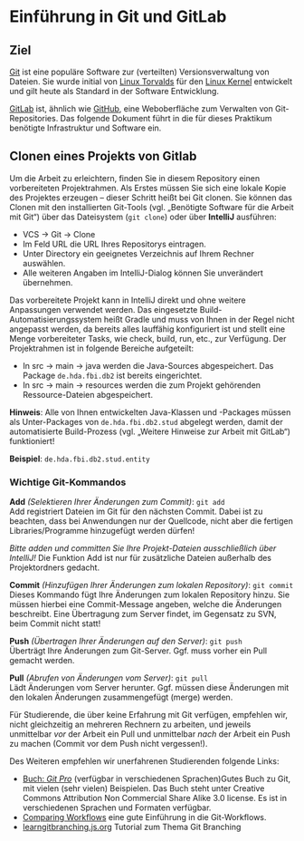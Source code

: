 # Einführung in Git und GitLab

## Ziel
[Git](https://git-scm.com/) ist eine populäre Software zur (verteilten) Versionsverwaltung von Dateien. Sie wurde initial von [Linux Torvalds](https://en.wikipedia.org/wiki/Linus_Torvalds) für den [Linux Kernel](https://en.wikipedia.org/wiki/Linux_kernel) entwickelt und gilt heute als Standard in der Software Entwicklung. 

[GitLab](https://about.gitlab.com/) ist, ähnlich wie [GitHub](https://github.com/), eine Weboberfläche zum Verwalten von Git-Repositories. Das folgende Dokument führt in die für dieses Praktikum benötigte Infrastruktur und Software ein.

## Clonen eines Projekts von Gitlab
Um die Arbeit zu erleichtern, finden Sie in diesem Repository einen vorbereiteten Projektrahmen. Als Erstes müssen Sie sich eine lokale Kopie des Projektes erzeugen – dieser Schritt heißt bei Git clonen. Sie können das Clonen mit den installierten Git-Tools (vgl. „Benötigte Software für die Arbeit mit Git“) über das Dateisystem (`git clone`) oder über **IntelliJ** ausführen:

- VCS &rarr; Git &rarr; Clone
- Im Feld URL die URL Ihres Repositorys eintragen.
- Unter Directory ein geeignetes Verzeichnis auf Ihrem Rechner auswählen.
- Alle weiteren Angaben im IntelliJ-Dialog können Sie unverändert übernehmen.

Das vorbereitete Projekt kann in IntelliJ direkt und ohne weitere Anpassungen verwendet werden. Das eingesetzte Build-Automatisierungssystem heißt Gradle und muss von Ihnen in der Regel nicht angepasst werden, da bereits alles lauffähig konfiguriert ist und stellt eine Menge vorbereiteter Tasks, wie check, build, run, etc., zur Verfügung.
Der Projektrahmen ist in folgende Bereiche aufgeteilt:
- In src &rarr; main &rarr; java werden die Java-Sources abgespeichert. Das Package `de.hda.fbi.db2` ist bereits eingerichtet.
- In src &rarr; main &rarr; resources werden die zum Projekt gehörenden Ressource-Dateien abgespeichert.

**Hinweis**: Alle von Ihnen entwickelten Java-Klassen und -Packages müssen als Unter-Packages von `de.hda.fbi.db2.stud` abgelegt werden, damit der automatisierte Build-Prozess (vgl. „Weitere Hinweise zur Arbeit mit GitLab“) funktioniert!

**Beispiel**:	`de.hda.fbi.db2.stud.entity`

### Wichtige Git-Kommandos
**Add** *(Selektieren Ihrer Änderungen zum Commit)*:    `git add`<br/>
Add registriert Dateien im Git für den nächsten Commit. Dabei ist zu beachten, dass bei Anwendungen nur der Quellcode, nicht aber die fertigen Libraries/Programme hinzugefügt werden dürfen!

*Bitte adden und committen Sie Ihre Projekt-Dateien ausschließlich über IntelliJ!* Die Funktion Add ist nur für zusätzliche Dateien außerhalb des Projektordners gedacht.


**Commit** *(Hinzufügen Ihrer Änderungen zum lokalen Repository)*:    `git commit`<br/>
Dieses Kommando fügt Ihre Änderungen zum lokalen Repository hinzu. Sie müssen hierbei eine Commit-Message angeben, welche die Änderungen beschreibt. Eine Übertragung zum Server findet, im Gegensatz zu SVN, beim Commit nicht statt!


**Push** *(Übertragen Ihrer Änderungen auf den Server)*:  `git push`<br/>
Überträgt Ihre Änderungen zum Git-Server. Ggf. muss vorher ein Pull gemacht werden.


**Pull** *(Abrufen von Änderungen vom Server)*:   `git pull`<br/>
Lädt Änderungen vom Server herunter. Ggf. müssen diese Änderungen mit den lokalen Änderungen zusammengefügt (merge) werden.

Für Studierende, die über keine Erfahrung mit Git verfügen, empfehlen wir, nicht gleichzeitig an mehreren Rechnern zu arbeiten, und jeweils unmittelbar *vor* der Arbeit ein Pull und unmittelbar *nach* der Arbeit ein Push zu machen (Commit vor dem Push nicht vergessen!). 

Des Weiteren empfehlen wir unerfahrenen Studierenden folgende Links:
- [Buch: *Git Pro*](https://git-scm.com/book/en/v2) (verfügbar in verschiedenen Sprachen)Gutes Buch zu Git, mit vielen (sehr vielen) Beispielen. Das Buch steht unter Creative Commons Attribution Non Commercial Share Alike 3.0 license. Es ist in verschiedenen Sprachen und Formaten verfügbar.
- [Comparing Workflows](https://www.atlassian.com/git/tutorials/comparing-workflows)  eine gute Einführung in die Git-Workflows.
- [learngitbranching.js.org](https://learngitbranching.js.org/) Tutorial zum Thema Git Branching
 
